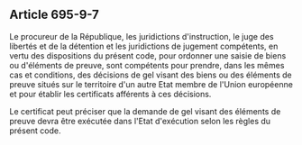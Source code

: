 Article 695-9-7
----
Le procureur de la République, les juridictions d'instruction, le juge des
libertés et de la détention et les juridictions de jugement compétents, en vertu
des dispositions du présent code, pour ordonner une saisie de biens ou
d'éléments de preuve, sont compétents pour prendre, dans les mêmes cas et
conditions, des décisions de gel visant des biens ou des éléments de preuve
situés sur le territoire d'un autre Etat membre de l'Union européenne et pour
établir les certificats afférents à ces décisions.

Le certificat peut préciser que la demande de gel visant des éléments de preuve
devra être exécutée dans l'Etat d'exécution selon les règles du présent code.
